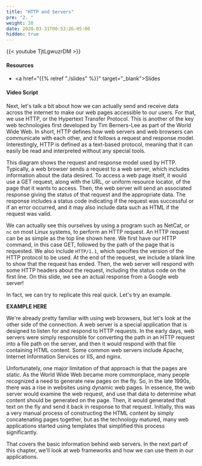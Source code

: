 ```yaml
---
title: "HTTP and Servers"
pre: "2. "
weight: 20
date: 2020-03-31T00:53:26-05:00
hidden: true
---
```


{{< youtube TjtLgwuzrDM   >}}

#### Resources

* <a href="{{% relref "./slides" %}}" target="_blank">Slides</a>

#### Video Script

Next, let's talk a bit about how we can actually send and receive data across the internet to make our web pages accessible to our users. For that, we use HTTP, or the Hypertext Transfer Protocol. This is another of the key web technologies first developed by Tim Berners-Lee as part of the World Wide Web. In short, HTTP defines how web servers and web browsers can communicate with each other, and it follows a request and response model. Interestingly, HTTP is defined as a text-based protocol, meaning that it can easily be read and interpreted without any special tools. 

This diagram shows the request and response model used by HTTP. Typically, a web browser sends a request to a web server, which includes information about the data desired. To access a web page itself, it would use a GET request, along with the URL, or uniform resource locator, of the page that it wants to access. Then, the web server will send an associated response giving the status of that request and the appropriate data. The response includes a status code indicating if the request was successful or if an error occurred, and it may also include data such as HTML if the request was valid. 

We can actually see this ourselves by using a program such as NetCat, or `nc` on most Linux systems, to perform an HTTP request. An HTTP request can be as simple as the top line shown here. We first have our HTTP command, in this case GET, followed by the path of the page that is requested. We also include `HTTP/1.1`, which specifies the version of the HTTP protocol to be used. At the end of the request, we include a blank line to show that the request has ended. Then, the web server will respond with some HTTP headers about the request, including the status code on the first line. On this slide, we see an actual response from a Google web server!

In fact, we can try to replicate this real quick. Let's try an example. 

**EXAMPLE HERE**

We're already pretty familiar with using web browsers, but let's look at the other side of the connection. A web server is a special application that is designed to listen for and respond to HTTP requests. In the early days, web servers were simply responsible for converting the path in an HTTP request into a file path on the server, and then it would respond with that file containing HTML content. Some common web servers include Apache, Internet Information Services or IIS, and nginx.

Unfortunately, one major limitation of that approach is that the pages are static. As the World Wide Web became more commonplace, many people recognized a need to generate new pages on the fly. So, in the late 1990s, there was a rise in websites using dynamic web pages. In essence, the web server would examine the web request, and use that data to determine what content should be generated on the page. Then, it would generated that text on the fly and send it back in response to that request. Initially, this was a very manual process of constructing the HTML content by simply concatenating pages together, but as the technology matured, many web applications started using templates that simplified this process significantly. 

That covers the basic information behind web servers. In the next part of this chapter, we'll look at web frameworks and how we can use them in our applications.


